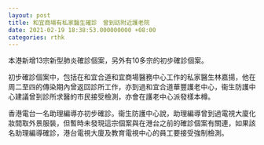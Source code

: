 ```yaml
---
layout: post
title: 和宜商場有私家醫生確診　曾到訪附近護老院
date: 2021-02-19 18:38:53.000000000 +08:00
categories: rthk
---
```


本港新增13宗新型肺炎確診個案，另外有10多宗的初步確診個案。

初步確診個案中，包括在和宜合道和宜商場醫務中心工作的私家醫生林嘉揚，他在周二至四的傳染期內曾返回診所工作，亦到過和宜合道華豐護老中心，衞生防護中心建議曾到診所求醫的市民接受檢測，亦會在護老中心派發樣本樽。

香港電台一名助理編導亦初步確診。衞生防護中心說，助理編導曾到過電視大廈化妝間取外景服裝，但暫時未發現這宗個案與在港台之前的確診個案有關連，如果該名助理編導確診，港台電視大廈及教育電視中心的員工要接受強制檢測。
